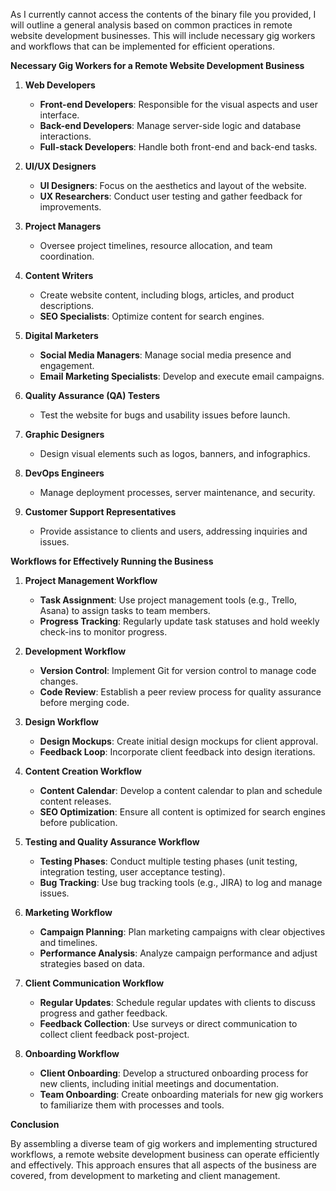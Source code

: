 As I currently cannot access the contents of the binary file you provided, I will outline a general analysis based on common practices in remote website development businesses. This will include necessary gig workers and workflows that can be implemented for efficient operations.

**Necessary Gig Workers for a Remote Website Development Business**

1. **Web Developers**
   - **Front-end Developers**: Responsible for the visual aspects and user interface.
   - **Back-end Developers**: Manage server-side logic and database interactions.
   - **Full-stack Developers**: Handle both front-end and back-end tasks.

2. **UI/UX Designers**
   - **UI Designers**: Focus on the aesthetics and layout of the website.
   - **UX Researchers**: Conduct user testing and gather feedback for improvements.

3. **Project Managers**
   - Oversee project timelines, resource allocation, and team coordination.

4. **Content Writers**
   - Create website content, including blogs, articles, and product descriptions.
   - **SEO Specialists**: Optimize content for search engines.

5. **Digital Marketers**
   - **Social Media Managers**: Manage social media presence and engagement.
   - **Email Marketing Specialists**: Develop and execute email campaigns.

6. **Quality Assurance (QA) Testers**
   - Test the website for bugs and usability issues before launch.

7. **Graphic Designers**
   - Design visual elements such as logos, banners, and infographics.

8. **DevOps Engineers**
   - Manage deployment processes, server maintenance, and security.

9. **Customer Support Representatives**
   - Provide assistance to clients and users, addressing inquiries and issues.

**Workflows for Effectively Running the Business**

1. **Project Management Workflow**
   - **Task Assignment**: Use project management tools (e.g., Trello, Asana) to assign tasks to team members.
   - **Progress Tracking**: Regularly update task statuses and hold weekly check-ins to monitor progress.

2. **Development Workflow**
   - **Version Control**: Implement Git for version control to manage code changes.
   - **Code Review**: Establish a peer review process for quality assurance before merging code.

3. **Design Workflow**
   - **Design Mockups**: Create initial design mockups for client approval.
   - **Feedback Loop**: Incorporate client feedback into design iterations.

4. **Content Creation Workflow**
   - **Content Calendar**: Develop a content calendar to plan and schedule content releases.
   - **SEO Optimization**: Ensure all content is optimized for search engines before publication.

5. **Testing and Quality Assurance Workflow**
   - **Testing Phases**: Conduct multiple testing phases (unit testing, integration testing, user acceptance testing).
   - **Bug Tracking**: Use bug tracking tools (e.g., JIRA) to log and manage issues.

6. **Marketing Workflow**
   - **Campaign Planning**: Plan marketing campaigns with clear objectives and timelines.
   - **Performance Analysis**: Analyze campaign performance and adjust strategies based on data.

7. **Client Communication Workflow**
   - **Regular Updates**: Schedule regular updates with clients to discuss progress and gather feedback.
   - **Feedback Collection**: Use surveys or direct communication to collect client feedback post-project.

8. **Onboarding Workflow**
   - **Client Onboarding**: Develop a structured onboarding process for new clients, including initial meetings and documentation.
   - **Team Onboarding**: Create onboarding materials for new gig workers to familiarize them with processes and tools.

**Conclusion**

By assembling a diverse team of gig workers and implementing structured workflows, a remote website development business can operate efficiently and effectively. This approach ensures that all aspects of the business are covered, from development to marketing and client management.